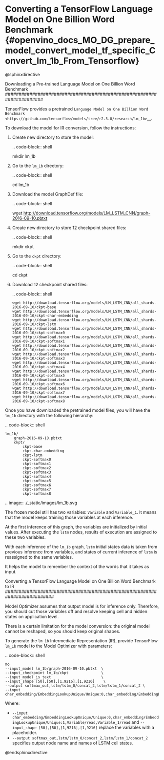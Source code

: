# Converting a TensorFlow Language Model on One Billion Word Benchmark {#openvino_docs_MO_DG_prepare_model_convert_model_tf_specific_Convert_lm_1b_From_Tensorflow}

@sphinxdirective

Downloading a Pre-trained Language Model on One Billion Word Benchmark
######################################################################

TensorFlow provides a pretrained `Language Model on One Billion Word Benchmark <https://github.com/tensorflow/models/tree/r2.3.0/research/lm_1b>`__.

To download the model for IR conversion, follow the instructions:

1. Create new directory to store the model:

   .. code-block:: shell

      mkdir lm_1b

2. Go to the ``lm_1b`` directory:

   .. code-block:: shell

      cd lm_1b

3. Download the model GraphDef file:

   .. code-block:: shell

      wget http://download.tensorflow.org/models/LM_LSTM_CNN/graph-2016-09-10.pbtxt

4. Create new directory to store 12 checkpoint shared files:

   .. code-block:: shell

      mkdir ckpt

5. Go to the ``ckpt`` directory:

   .. code-block:: shell

      cd ckpt

6. Download 12 checkpoint shared files:

   .. code-block:: shell

       wget http://download.tensorflow.org/models/LM_LSTM_CNN/all_shards-2016-09-10/ckpt-base
       wget http://download.tensorflow.org/models/LM_LSTM_CNN/all_shards-2016-09-10/ckpt-char-embedding
       wget http://download.tensorflow.org/models/LM_LSTM_CNN/all_shards-2016-09-10/ckpt-lstm
       wget http://download.tensorflow.org/models/LM_LSTM_CNN/all_shards-2016-09-10/ckpt-softmax0
       wget http://download.tensorflow.org/models/LM_LSTM_CNN/all_shards-2016-09-10/ckpt-softmax1
       wget http://download.tensorflow.org/models/LM_LSTM_CNN/all_shards-2016-09-10/ckpt-softmax2
       wget http://download.tensorflow.org/models/LM_LSTM_CNN/all_shards-2016-09-10/ckpt-softmax3
       wget http://download.tensorflow.org/models/LM_LSTM_CNN/all_shards-2016-09-10/ckpt-softmax4
       wget http://download.tensorflow.org/models/LM_LSTM_CNN/all_shards-2016-09-10/ckpt-softmax5
       wget http://download.tensorflow.org/models/LM_LSTM_CNN/all_shards-2016-09-10/ckpt-softmax6
       wget http://download.tensorflow.org/models/LM_LSTM_CNN/all_shards-2016-09-10/ckpt-softmax7
       wget http://download.tensorflow.org/models/LM_LSTM_CNN/all_shards-2016-09-10/ckpt-softmax8


Once you have downloaded the pretrained model files, you will have the ``lm_1b`` directory with the following hierarchy:

.. code-block:: shell

    lm_1b/
        graph-2016-09-10.pbtxt
        ckpt/
            ckpt-base
            ckpt-char-embedding
            ckpt-lstm
            ckpt-softmax0
            ckpt-softmax1
            ckpt-softmax2
            ckpt-softmax3
            ckpt-softmax4
            ckpt-softmax5
            ckpt-softmax6
            ckpt-softmax7
            ckpt-softmax8



.. image:: ./_static/images/lm_1b.svg

The frozen model still has two variables: ``Variable`` and ``Variable_1``.
It means that the model keeps training those variables at each inference.

At the first inference of this graph, the variables are initialized by initial values.
After executing the ``lstm`` nodes, results of execution are assigned to these two variables.

With each inference of the ``lm_1b`` graph, ``lstm`` initial states data is taken from previous inference
from variables, and states of current inference of ``lstm`` is reassigned to the same variables.

It helps the model to remember the context of the words that it takes as input.

Converting a TensorFlow Language Model on One Billion Word Benchmark to IR
##########################################################################

Model Optimizer assumes that output model is for inference only.
Therefore, you should cut those variables off and resolve keeping cell and hidden states on application level.

There is a certain limitation for the model conversion: the original model cannot be reshaped, so you should keep original shapes.

To generate the ``lm_1b`` Intermediate Representation (IR), provide TensorFlow ``lm_1b`` model to the
Model Optimizer with parameters:

.. code-block:: shell

    mo
    --input_model lm_1b/graph-2016-09-10.pbtxt  \
    --input_checkpoint lm_1b/ckpt               \
    --input_model_is_text                       \
    --input_shape [50],[50],[1,9216],[1,9216]    \
    --output softmax_out,lstm/lstm_0/concat_2,lstm/lstm_1/concat_2 \
    --input char_embedding/EmbeddingLookupUnique/Unique:0,char_embedding/EmbeddingLookupUnique/Unique:1,Variable/read,Variable_1/read

Where:

* ``--input char_embedding/EmbeddingLookupUnique/Unique:0,char_embedding/EmbeddingLookupUnique/Unique:1,Variable/read,Variable_1/read`` and ``--input_shape [50],[50],[1,9216],[1,9216]`` replace the variables with a placeholder.
* ``--output softmax_out,lstm/lstm_0/concat_2,lstm/lstm_1/concat_2`` specifies output node name and names of LSTM cell states.

@endsphinxdirective
